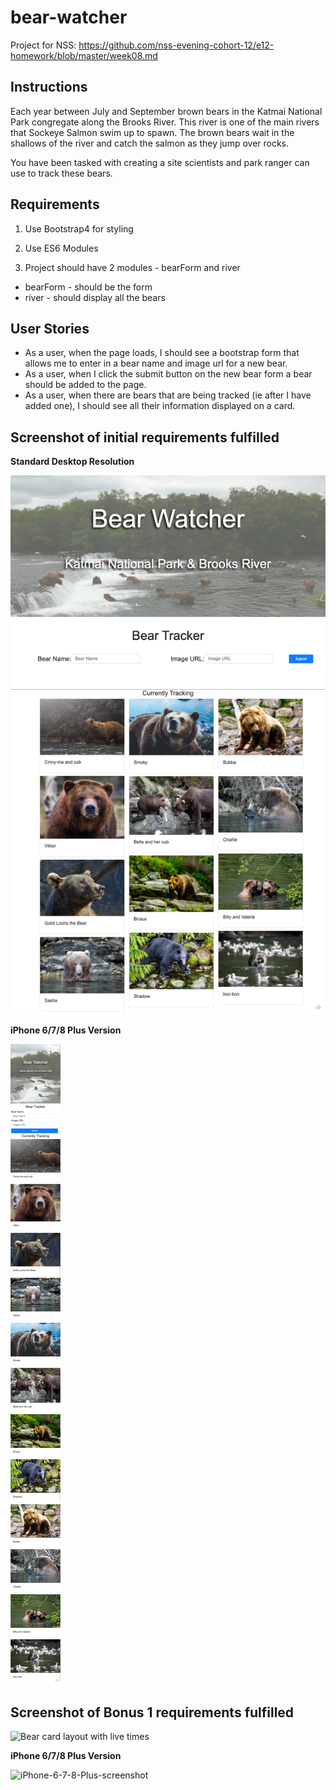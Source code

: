 # bear-watcher

Project for NSS: https://github.com/nss-evening-cohort-12/e12-homework/blob/master/week08.md

## Instructions

Each year between July and September brown bears in the Katmai National Park congregate along the Brooks River. This river is one of the main rivers that Sockeye Salmon swim up to spawn. The brown bears wait in the shallows of the river and catch the salmon as they jump over rocks.

You have been tasked with creating a site scientists and park ranger can use to track these bears.

## Requirements

1. Use Bootstrap4 for styling

2. Use ES6 Modules

3. Project should have 2 modules - bearForm and river

- bearForm - should be the form
- river - should display all the bears

## User Stories

- As a user, when the page loads, I should see a bootstrap form that allows me to enter in a bear name and image url for a new bear.
- As a user, when I click the submit button on the new bear form a bear should be added to the page.
- As a user, when there are bears that are being tracked (ie after I have added one), I should see all their information displayed on a card.

## Screenshot of initial requirements fulfilled

**Standard Desktop Resolution**

![Screenshot of initial requirements completed](./screenshots/InitialRequirementsResult.png)

**iPhone 6/7/8 Plus Version**

![Screenshot of mobile version for iPhone 6/7/8 plus](./screenshots/iphone-6_7_8-version.png)

## Screenshot of Bonus 1 requirements fulfilled

![Bear card layout with live times](https://user-images.githubusercontent.com/10491407/83370287-8e803980-a384-11ea-81d2-bf8cca89ab95.png)

**iPhone 6/7/8 Plus Version**

![iPhone-6-7-8-Plus-screenshot](https://user-images.githubusercontent.com/10491407/83371803-24b65e80-a389-11ea-9db4-0b73e7de7ff0.png)
